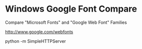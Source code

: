 # Windows Google Font Compare #

Compare "Microsoft Fonts" and "Google Web Font" Families

http://www.google.com/webfonts


python -m SimpleHTTPServer
